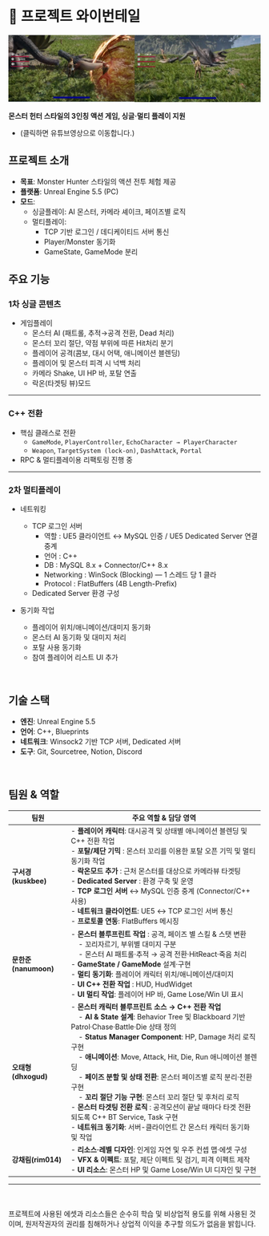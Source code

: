# 🐉 프로젝트 와이번테일

[![유튜브 영상](./docs/thumbnail.png)](https://youtu.be/blPDOXV9d7c?si=lnJIYtk3caMp4l9T)

**몬스터 헌터 스타일의 3인칭 액션 게임, 싱글·멀티 플레이 지원**
- (클릭하면 유튜브영상으로 이동합니다.)



## 프로젝트 소개
- **목표**: Monster Hunter 스타일의 액션 전투 체험 제공  
- **플랫폼**: Unreal Engine 5.5 (PC)  
- **모드**:  
  - 싱글플레이: AI 몬스터, 카메라 셰이크, 페이즈별 로직
  - 멀티플레이:
    - TCP 기반 로그인 / 데디케이티드 서버 통신
    - Player/Monster 동기화
    - GameState, GameMode 분리



## 주요 기능

### 1차 싱글 콘텐츠
- 게임플레이  
  - 몬스터 AI (패트롤, 추적→공격 전환, Dead 처리)  
  - 몬스터 꼬리 절단, 약점 부위에 따른 Hit처리 분기
  - 플레이어 공격(콤보, 대시 어택, 애니메이션 블렌딩)
  - 플레이어 및 몬스터 피격 시 넉백 처리
  - 카메라 Shake, UI HP 바, 포탈 연출  
  - 락온(타겟팅 뷰)모드

---

### C++ 전환
- 핵심 클래스로 전환  
  - `GameMode`, `PlayerController`, `EchoCharacter → PlayerCharacter`  
  - `Weapon`, `TargetSystem (lock‐on)`, `DashAttack`, `Portal`  
- RPC & 멀티플레이용 리팩토링 진행 중  

---

### 2차 멀티플레이
- 네트워킹  
  - TCP 로그인 서버
      - 역할       : UE5 클라이언트 ↔ MySQL 인증 / UE5 Dedicated Server 연결 중계
    - 언어       : C++
    - DB         : MySQL 8.x  + Connector/C++ 8.x
    - Networking : WinSock (Blocking) — 1 스레드 당 1 클라
    - Protocol   : FlatBuffers (4B Length-Prefix)
  - Dedicated Server 환경 구성  

- 동기화 작업
  - 플레이어 위치/애니메이션/대미지 동기화  
  - 몬스터 AI 동기화 및 대미지 처리
  - 포탈 사용 동기화
  - 참여 플레이어 리스트 UI 추가

<br>



## 기술 스택
- **엔진**: Unreal Engine 5.5  
- **언어**: C++, Blueprints  
- **네트워크**: Winsock2 기반 TCP 서버, Dedicated 서버 
- **도구**: Git, Sourcetree, Notion, Discord  

<br>

## 팀원 & 역할

| 팀원                         | 주요 역할 & 담당 영역                                                                                                                                          |
|----------------------------|-------------------------------------------------------------------------------------------------------------------------------------------------------------|
| **구서경(kuskbee)**      | - **플레이어 캐릭터**: 대시공격 및 상태별 애니메이션 블렌딩 및 C++ 전환 작업<br>- **포탈/제단 기믹** : 몬스터 꼬리를 이용한 포탈 오픈 기믹 및 멀티 동기화 작업<br>- **락온모드 추가** : 근처 몬스터를 대상으로 카메라뷰 타겟팅<br>- **Dedicated Server** : 환경 구축 및 운영<br>- **TCP 로그인 서버** ↔ MySQL 인증 중계 (Connector/C++ 사용)  <br>- **네트워크 클라이언트**: UE5 ↔ TCP 로그인 서버 통신<br>   - **프로토콜 연동**: FlatBuffers 메시징  <br>      |
| **문한준(nanumoon)**                | - **몬스터 블루프린트 작업** : 공격, 페이즈 별 스킬 & 스탯 변환<br> &nbsp;&nbsp;&nbsp;&nbsp;- 꼬리자르기, 부위별 대미지 구분 <br>&nbsp;&nbsp;&nbsp;&nbsp;- 몬스터 AI 패트롤·추적 → 공격 전환·HitReact·죽음 처리 <br> - **GameState / GameMode** 설계·구현         <br>- **멀티 동기화**: 플레이어 캐릭터 위치/애니메이션/대미지<br>  - **UI C++ 전환 작업** :  HUD, HudWidget<br>- **UI 멀티 작업**: 플레이어 HP 바,  Game Lose/Win UI 표시 <br>                |
| **오태형(dhxogud)**    | - **몬스터 캐릭터 블루프린트 소스 → C++ 전환 작업**<br>    &nbsp;&nbsp;&nbsp;&nbsp;- **AI & State 설계**: Behavior Tree 및 Blackboard 기반 Patrol·Chase·Battle·Die 상태 정의<br>&nbsp;&nbsp;&nbsp;&nbsp;- **Status Manager Component**: HP, Damage 처리 로직 구현<br>    &nbsp;&nbsp;&nbsp;&nbsp;- **애니메이션**: Move, Attack, Hit, Die, Run 애니메이션 블렌딩<br>    &nbsp;&nbsp;&nbsp;&nbsp;- **페이즈 분할 및 상태 전환**: 몬스터 페이즈별 로직 분리·전환 구현<br>&nbsp;&nbsp;&nbsp;&nbsp;- **꼬리 절단 기능 구현**: 몬스터 꼬리 절단 및 후처리 로직<br>-  **몬스터 타겟팅 전환 로직** : 공격모션이 끝날 때마다 타겟 전환되도록 C++ BT Service, Task 구현 <br>- **네트워크 동기화**: 서버-클라이언트 간 몬스터 캐릭터 동기화 및 작업 |
| **강채림(rim014)**    | - **리소스·레벨 디자인**: 인게임 자연 및 우주 컨셉 맵·에셋 구성<br>- **VFX & 이펙트**: 포탈, 제단 이펙트 및 검기, 피격 이펙트 제작<br>- **UI 리소스**: 몬스터 HP 및 Game Lose/Win UI 디자인 및 구현                           |


---
<br>
<br>
프로젝트에 사용된 에셋과 리소스들은 순수히 학습 및 비상업적 용도를 위해 사용된 것이며, 원저작권자의 권리를 침해하거나 상업적 이익을 추구할 의도가 없음을 밝힙니다.
